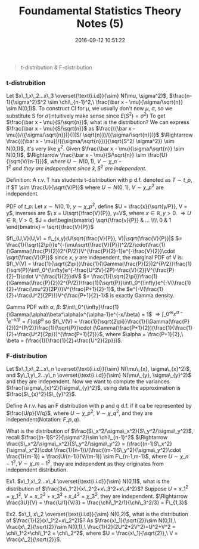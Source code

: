 ﻿---
title: Foundamental Statistics Theory Notes (5)
date: 2016-09-12 10:51:22
tags:
 - Statistics
 - Probability
categories: 统计
---

> t-distribution & F-distribution


### t-distrubition

Let $x\_1,x\_2...x\_3 \overset{\text{i.i.d}}{\sim} N(\mu, \sigma^2)$, $\frac{n-1}{\sigma^2}S^2 \sim \chi\_{n-1}^2,\ \frac{\bar x - \mu}{\sigma/\sqrt{n}} \sim N(0,1)$.
To construct CI for $\mu$, we usually don't now $\mu,\ \sigma$, so we substitute S for $\sigma$(intuitively make sense since $E(S^2) = \sigma^2$)<!---more--->
To get $\frac{\bar x - \mu}{S/\sqrt{n}}$, what is the distribution?
We can express $\frac{\bar x - \mu}{S/\sqrt{n}}$ as $\frac{({\bar x - \mu})/({\sigma/\sqrt{n}})}{({S/ \sqrt{n}})/({\sigma/\sqrt{n}})}$
$\Rightarrow \frac{({\bar x - \mu})/({\sigma/\sqrt{n}})}{\sqrt{S^2/ \sigma^2}} \sim N(0,1)$, it's very like $\chi^2$.
Given $\frac{\bar x - \mu}{\sigma/\sqrt{n}} \sim N(0,1)$,
$\Rightarrow \frac{\bar x - \mu}{S/\sqrt{n}} \sim \frac{U}{\sqrt{V/{n-1}}}$,
$where\ U\sim N(0,1),\ V\sim \chi\_{n-1}^2\ and\ they\ are\ independent\ since\ \bar x, S^2\ are\ independent.$

Definition: A r.v. T has students t-distribution with p d.f. denoted as $T \sim t\_p$, if $T \sim \frac{U}{\sqrt{V/P}}$ where $U \sim N(0,1),\ V \sim \chi\_p^2$ are independent.

PDF of $t\_p$:
Let $x \sim N(0,1),\ y\sim \chi\_p^2,$ define $U = \frac{x}{\sqrt{y/P}}, V = y$, inverses are $\ x = U\sqrt{\frac{V}{P}}, y=V$, where $x \in \mathbb{R}, y > 0$.
$\Rightarrow U\in \mathbb{R}, V > 0$,
$J = det\begin{bmatrix}
\sqrt{\frac{v}{P}} & ... \\\\
0 & 1
\end{bmatrix} = \sqrt{\frac{V}{P}}$

$f\_{U,V}(U,V) = f\_{x,y}(U\sqrt{\frac{V}{P}}, V)|\sqrt{\frac{V}{P}}|$
$= \frac{1}{\sqrt{2\pi}}e^{-(\mu\sqrt{\frac{V}{P}})^2/2}\cdot\frac{1}{\Gamma(\frac{P}{2})2^{P/2}}V^{\frac{P}{2}-1}e^{-\frac{V}{2}}\cdot \sqrt{\frac{V}{P}}$
since $x,\ y$ are independent, the marginal PDF of V is:
$f\_V(V) = \frac{1}{\sqrt{2\pi}}\frac{1}{\Gamma(\frac{P}{2})2^{P/2}}\frac{1}{\sqrt{P}}\int\_0^{\infty}e^{-\frac{U^2V}{2P}-\frac{V}{2}}V^{\frac{P}{2}-1}\cdot V^{\frac{1}{2}}dV$
$= \frac{1}{\sqrt{2\pi}}\frac{1}{\Gamma(\frac{P}{2})2^{P/2}}\frac{1}{\sqrt{P}}\int\_0^{\infty}e^{-V(\frac{1}{2}+\frac{\mu^2}{2P})}V^{\frac{P+1}{2}-1}$, the $e^{-V(\frac{1}{2}+\frac{U^2}{2P})}V^{\frac{P+1}{2}-1}$ is exactly Gamma density.

Gamma PDF with $\alpha,\ \beta$:
$\int\_0^{\infty}\frac{1}{\Gamma(\alpha)\beta^\alpha}x^{\alpha-1}e^{-x/\beta} = 1$
$\Rightarrow \int\_0^{\infty}x^{\alpha-1}e^{-x/\beta} = {\Gamma(\alpha)\beta^\alpha}$
so $f\_V(V) =  \frac{1}{\sqrt{2\pi}}\frac{1}{\Gamma(\frac{P}{2})2^{P/2}}\frac{1}{\sqrt{P}}\cdot {\Gamma(\frac{P+1}{2})(\frac{1}{\frac{1}{2}+\frac{U^2}{2p}})^{\frac{P+1}{2}}}$, where $\alpha = \frac{P+1}{2},\ \beta = (\frac{1}{\frac{1}{2}+\frac{U^2}{2p}})$.

### F-distribution
Let $x\_1,x\_2...x\_n \overset{\text{i.i.d}}{\sim} N(\mu\_{x}, \sigma\_{x}^2)$, and $y\_1,y\_2...y\_n \overset{\text{i.i.d}}{\sim} N(\mu\_{y}, \sigma\_{y}^2)$ and they are independent. Now we want to compute the variances $\frac{\sigma\_{x}^2}{\sigma\_{y}^2}$, using data the approximation is $\frac{S\_{x}^2}{S\_{y}^2}$.

Define A r.v. has an F distribution with p and q d.f. if it ca be represented by $\frac{U/p}{V/q}$, where $U \sim \chi\_p^2,\ V \sim \chi\_q^2$, and they are independent(Notation: $F\_{p,q}$).

What is the distribution of $\frac{S\_x^2/\sigma\_x^2}{S\_y^2/\sigma\_y^2}$, recall $\frac{(n-1)S^2}{\sigma^2}\sim \chi\_{n-1}^2$
$\Rightarrow \frac{S\_x^2/\sigma\_x^2}{S\_y^2/\sigma\_y^2} = (\frac{(n-1)S\_x^2}{\sigma\_x^2}\cdot \frac{1}{n-1})/(\frac{(m-1)S\_y^2}{\sigma\_y^2}\cdot \frac{1}{m-1}) = \frac{U/(n-1)}{V/(m-1)} \sim F\_{n-1,m-1}$, where $U \sim \chi\_{n-1}^2, V \sim \chi\_{m-1}^2$, they are independent as they originates from independent distribution.

Ex1. $x\_1,x\_2...x\_4 \overset{\text{i.i.d}}{\sim} N(0,1)$, what is the distribution of $\frac{3x\_1^2}{x\_2^2+x\_3^2+x\_4^2}$?
Suppose $U = x\_1^2 = \chi\_1^2,\ V = x\_2^2+x\_3^2+x\_4^2 = \chi\_3^2$, they are independent.
$\Rightarrow \frac{3U}{V} = \frac{U/1}{V/3} = \frac{\chi\_1^2/1}{\chi\_3^2/3} = F\_{1,3}$

Ex2. $x\_1, x\_2 \overset{\text{i.i.d}}{\sim} N(0,2)$, what is the distribution of $\frac{1}{2}(x\_1^2+x\_2^2)$?
As $\frac{x\_1}{\sqrt{2}}\sim N(0,1),\ \frac{x\_2}{\sqrt{2}}\sim N(0,1),\ \frac{1}{2}(2U^2+2V^2)=U^2+V^2 = \chi\_1^2+\chi\_1^2 = \chi\_2^2$, 
where $U = \frac{x\_1}{\sqrt{2}},\ V = \frac{x\_2}{\sqrt{2}}$.
